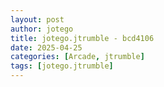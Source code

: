 ```yaml
---
layout: post
author: jotego
title: jotego.jtrumble - bcd4106
date: 2025-04-25
categories: [Arcade, jtrumble]
tags: [jotego.jtrumble]
---
```


